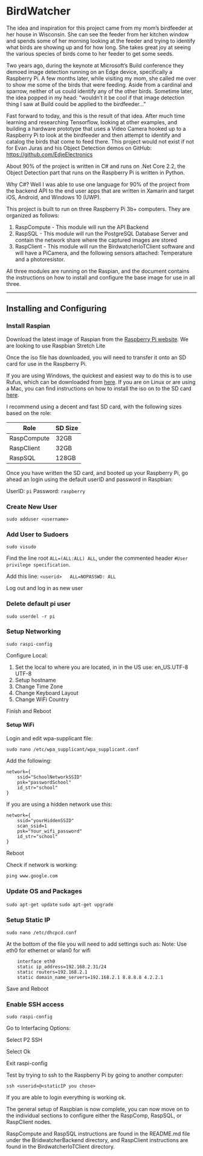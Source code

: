 # BirdWatcher

The idea and inspiration for this project came from my mom’s birdfeeder at her house in Wisconsin.  She can see the feeder from her kitchen window and spends some of her morning looking at the feeder and trying to identify what birds are showing up and for how long.  She takes great joy at seeing the various species of birds come to her feeder to get some seeds.

Two years ago, during the keynote at Microsoft’s Build conference they demoed image detection running on an Edge device, specifically a Raspberry Pi.  A few months later, while visiting my mom, she called me over to show me some of the birds that were feeding.  Aside from a cardinal and sparrow, neither of us could identify any of the other birds.  Sometime later, the idea popped in my head: “wouldn’t it be cool if that image detection thing I saw at Build could be applied to the birdfeeder…”

Fast forward to today, and this is the result of that idea.  After much time learning and researching Tensorflow, looking at other examples, and building a hardware prototype that uses a Video Camera hooked up to a Raspberry Pi to look at the birdfeeder and then attempt to identify and catalog the birds that come to feed there.  This project would not exist if not for Evan Juras and his Object Detection demos on GitHub: https://github.com/EdjeElectronics

About 90% of the project is written in C# and runs on .Net Core 2.2, the Object Detection part that runs on the Raspberry Pi is written in Python.  

Why C#? Well I was able to use one language for 90% of the project from the backend API to the end user apps that are written in Xamarin and target iOS, Android, and Windows 10 (UWP).


This project is built to run on three Raspberry Pi 3b+ computers.  They are organized as follows:

1. RaspCompute - This module will run the API Backend
2. RaspSQL - This module will run the PostgreSQL Database Server and contain the network share where the captured images are stored
3. RaspClient - This module will run the BirdwatcherIoTClient software and will have a PiCamera, and the following sensors attached: Temperature and a photoresistor.

All three modules are running on the Raspian, and the document contains the instructions on how to install and configure the base image for use in all three.

---

## Installing and Configuring

### Install Raspian

Download the latest image of Raspian from the [Raspberry Pi website](https://www.raspberrypi.org/downloads/raspbian/).
We are looking to use Raspbian Stretch Lite

Once the iso file has downloaded, you will need to transfer it onto an SD card for use in the Raspberry Pi.

If you are using Windows, the quickest and easiest way to do this is to use Rufus, which can be downloaded from [here](https://rufus.ie/).
If you are on Linux or are using a Mac, you can find instructions on how to install the iso on to the SD card [here](https://www.raspberrypi.org/documentation/installation/installing-images/README.md).

I recommend using a decent and fast SD card, with the following sizes based on the role:

Role|SD Size
---|---
RaspCompute|32GB
RaspClient|32GB
RaspSQL|128GB

Once you have written the SD card, and booted up your Raspberry Pi, go ahead an login using the default userID and password in Raspbian:

UserID: `pi`
Password: `raspberry`

### Create New User

`sudo adduser <username>`

### Add User to Sudoers

`sudo visudo`

Find the line root    `ALL=(ALL:ALL) ALL`, under the commented header `#User privilege specification`.

Add this line: `<userid>   ALL=NOPASSWD: ALL`

Log out and log in as new user

### Delete default pi user

`sudo userdel -r pi`

### Setup Networking

`sudo raspi-config`

Configure Local:

1. Set the local to where you are located, in in the US use: en_US.UTF-8 UTF-8
2. Setup hostname
3. Change Time Zone
4. Change Keyboard Layout
5. Change WiFi Country

Finish and Reboot

#### Setup WiFi

Login and edit  wpa-supplicant file:

`sudo nano /etc/wpa_supplicant/wpa_supplicant.conf`

Add the following:

```
network={
    ssid="SchoolNetworkSSID"
    psk="passwordSchool"
    id_str="school"
}
```

If you are using a hidden network use this:

```
network={
    ssid="yourHiddenSSID"
    scan_ssid=1
    psk="Your_wifi_password"
    id_str="school"
}
```

Reboot

Check if network is working:

`ping www.google.com`

### Update OS and Packages

`sudo apt-get update`
`sudo apt-get upgrade`

### Setup Static IP

`sudo nano /etc/dhcpcd.conf`

At the bottom of the file you will need to add settings such as:
Note: Use eth0 for ethernet or wlan0 for wifi

```
	interface eth0
	static ip_address=192.168.2.31/24
	static routers=192.168.2.1
	static domain_name_servers=192.168.2.1 8.8.8.8 4.2.2.1
```

Save and Reboot
	
### Enable SSH access

`sudo raspi-config`

Go to Interfacing Options:

Select P2 SSH

Select Ok

Exit raspi-config

Test by trying to ssh to the Raspberry Pi by going to another computer:

`ssh <userid>@<staticIP you chose>`

If you are able to login everything is working ok.

The general setup of Raspbian is now complete, you can now move on to the individual sections to configure either the RaspComp, RaspSQL, or RaspClient nodes.

RaspCompute and RaspSQL instructions are found in the README.md file under the BridwatcherBackend directory, and RaspClient instructions are found in the BirdwatcherIoTClient directory.
